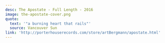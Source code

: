 ```yaml
---
desc: The Apostate - Full Length - 2016
image: the-apostate-cover.png
quote:
  text: '"a burning heart that rails"'
  source: Vancouver Sun
link: 'http://porterhouserecords.com/store/artBergmann/apostate.html'
---
```

